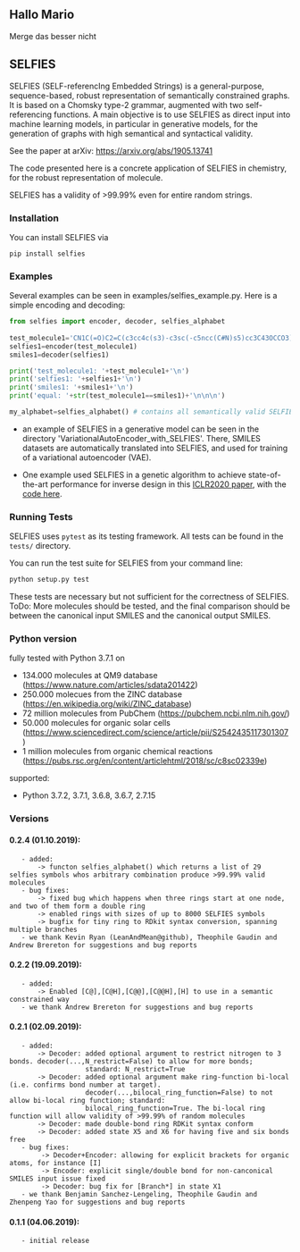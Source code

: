 ## Hallo Mario
Merge das besser nicht

## SELFIES

SELFIES (SELF-referencIng Embedded Strings) is a general-purpose, sequence-based,
robust representation of semantically constrained graphs. It is based on a Chomsky
type-2 grammar, augmented with two self-referencing functions. A main objective is
to use SELFIES as direct input into machine learning models, in particular in
generative models, for the generation of graphs with high semantical and syntactical
validity.

See the paper at arXiv: https://arxiv.org/abs/1905.13741

The code presented here is a concrete application of SELFIES in chemistry, for
the robust representation of molecule. 

SELFIES has a validity of >99.99% even for entire random strings. 

### Installation
You can install SELFIES via
```
pip install selfies
```

### Examples
Several examples can be seen in examples/selfies_example.py. Here is a simple encoding and decoding:

```python
from selfies import encoder, decoder, selfies_alphabet  
    
test_molecule1='CN1C(=O)C2=C(c3cc4c(s3)-c3sc(-c5ncc(C#N)s5)cc3C43OCCO3)N(C)C(=O)C2=C1c1cc2c(s1)-c1sc(-c3ncc(C#N)s3)cc1C21OCCO1' # non-fullerene acceptors for organic solar cells
selfies1=encoder(test_molecule1)
smiles1=decoder(selfies1)

print('test_molecule1: '+test_molecule1+'\n')
print('selfies1: '+selfies1+'\n')
print('smiles1: '+smiles1+'\n')
print('equal: '+str(test_molecule1==smiles1)+'\n\n\n')

my_alphabet=selfies_alphabet() # contains all semantically valid SELFIES symbols.

```

- an example of SELFIES in a generative model can be seen in the directory 'VariationalAutoEncoder_with_SELFIES\'. There, SMILES datasets are automatically translated into SELFIES, and used for training of a variational autoencoder (VAE).

- One example used SELFIES in a genetic algorithm to achieve state-of-the-art performance for inverse design in this [ICLR2020 paper](https://arxiv.org/abs/1909.11655), with the [code here](https://github.com/aspuru-guzik-group/GA).

### Running Tests
SELFIES uses `pytest` as its testing framework. All tests can be found in the `tests/` directory.

You can run the test suite for SELFIES from your command line:

```bash
python setup.py test
```

These tests are necessary but not sufficient for the correctness of SELFIES. ToDo: More molecules should be tested, and the final comparison should be between the canonical input SMILES and the canonical output SMILES.

### Python version
fully tested with Python 3.7.1 on
- 134.000 molecules at QM9 database (https://www.nature.com/articles/sdata201422)
- 250.000 molecues from the ZINC database (https://en.wikipedia.org/wiki/ZINC_database)
- 72 million molecules from PubChem (https://pubchem.ncbi.nlm.nih.gov/)
- 50.000 molecules for organic solar cells (https://www.sciencedirect.com/science/article/pii/S2542435117301307)
- 1 million molecules from organic chemical reactions (https://pubs.rsc.org/en/content/articlehtml/2018/sc/c8sc02339e)

supported:
- Python 3.7.2, 3.7.1, 3.6.8, 3.6.7, 2.7.15



### Versions
#### 0.2.4 (01.10.2019):
       - added:
           -> functon selfies_alphabet() which returns a list of 29 selfies symbols whos arbitrary combination produce >99.99% valid molecules
       - bug fixes:
           -> fixed bug which happens when three rings start at one node, and two of them form a double ring
           -> enabled rings with sizes of up to 8000 SELFIES symbols
           -> bugfix for tiny ring to RDkit syntax conversion, spanning multiple branches
       - we thank Kevin Ryan (LeanAndMean@github), Theophile Gaudin and Andrew Brereton for suggestions and bug reports 

#### 0.2.2 (19.09.2019):
       - added:
           -> Enabled [C@],[C@H],[C@@],[C@@H],[H] to use in a semantic constrained way
       - we thank Andrew Brereton for suggestions and bug reports 


#### 0.2.1 (02.09.2019):
       - added:
           -> Decoder: added optional argument to restrict nitrogen to 3 bonds. decoder(...,N_restrict=False) to allow for more bonds;
                       standard: N_restrict=True
           -> Decoder: added optional argument make ring-function bi-local (i.e. confirms bond number at target).
                       decoder(...,bilocal_ring_function=False) to not allow bi-local ring function; standard:
                       bilocal_ring_function=True. The bi-local ring function will allow validity of >99.99% of random molecules
           -> Decoder: made double-bond ring RDKit syntax conform
           -> Decoder: added state X5 and X6 for having five and six bonds free
       - bug fixes:
            -> Decoder+Encoder: allowing for explicit brackets for organic atoms, for instance [I]
            -> Encoder: explicit single/double bond for non-canconical SMILES input issue fixed
            -> Decoder: bug fix for [Branch*] in state X1
       - we thank Benjamin Sanchez-Lengeling, Theophile Gaudin and Zhenpeng Yao for suggestions and bug reports 

#### 0.1.1 (04.06.2019): 
       - initial release 

